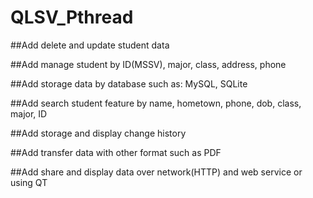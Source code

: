 # QLSV_Pthread
##Add delete and update student data

##Add manage student by ID(MSSV), major, class, address, phone

##Add storage data by database such as: MySQL, SQLite

##Add search student feature by name, hometown, phone, dob, class, major, ID

##Add storage and display change history

##Add transfer data with other format such as PDF

##Add share and display data over network(HTTP) and web service or using QT
